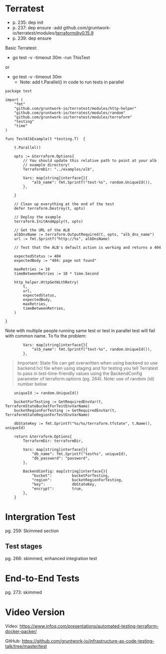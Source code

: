 # Terratest

+ p. 235: dep init
+ p. 237: dep ensure -add github.com/gruntwork-io/terratest/modules/terraform@v0.15.9
+ p. 239: dep ensure

Basic Terratest:
+ go test -v -timeout 30m -run ThisTest

or

+  go test -v -timeout 30m
   + Note: add t.Parallel() in code to run tests in parallel
```
package test

import (
	"fmt"
	"github.com/gruntwork-io/terratest/modules/http-helper"
	"github.com/gruntwork-io/terratest/modules/random"
	"github.com/gruntwork-io/terratest/modules/terraform"
	"testing"
	"time"
)

func TestAlbExample(t *testing.T)  {

	t.Parallel()

	opts := &terraform.Options{
		// You should update this relative path to point at your alb
		// example directory!
		TerraformDir: "../examples/alb",

		Vars: map[string]interface{}{
			"alb_name": fmt.Sprintf("test-%s", random.UniqueId()),
		},

	}

	// Clean up everything at the end of the test
	defer terraform.Destroy(t, opts)

	// Deploy the example
	terraform.InitAndApply(t, opts)

	// Get the URL of the ALB
	albDnsName := terraform.OutputRequired(t, opts, "alb_dns_name")
	url := fmt.Sprintf("http://%s", albDnsName)

	// Test that the ALB's default action is working and returns a 404

	expectedStatus := 404
	expectedBody := "404: page not found"

	maxRetries := 10
	timeBetweenRetries := 10 * time.Second

	http_helper.HttpGetWithRetry(
		t,
		url,
		expectedStatus,
		expectedBody,
		maxRetries,
		timeBetweenRetries,
	)

}
```

Note with multiple people running same test or test in parallel test will fail with common name. To fix the problem:
```
		Vars: map[string]interface{}{
			"alb_name": fmt.Sprintf("test-%s", random.UniqueId()),
		},
```

> Important: State file can get overwritten when using backend so use backend.hcl file when using staging and for testing you tell Terratest to pass in test-time-friendly values using the BackendConfig parameter of terraform.options (pg. 264). Note: use of random (id) number below

```
	uniqueId := random.UniqueId()

	bucketForTesting := GetRequiredEnvVar(t, TerraformStateBucketForTestEnvVarName)
	bucketRegionForTesting := GetRequiredEnvVar(t, TerraformStateRegionForTestEnvVarName)

	dbStateKey := fmt.Sprintf("%s/%s/terraform.tfstate", t.Name(), uniqueId)

	return &terraform.Options{
		TerraformDir: terraformDir,

		Vars: map[string]interface{}{
			"db_name": fmt.Sprintf("test%s", uniqueId),
			"db_password": "password",
		},

		BackendConfig: map[string]interface{}{
			"bucket":         bucketForTesting,
			"region":         bucketRegionForTesting,
			"key":            dbStateKey,
			"encrypt":        true,
		},
	}
```

# Intergration Test

pg. 259: Skimmed section

## Test stages

pg. 266: skimmed, enhanced integration test

# End-to-End Tests

pg. 273: skimmed


# Video Version

Video: https://www.infoq.com/presentations/automated-testing-terraform-docker-packer/

GitHub: https://github.com/gruntwork-io/infrastructure-as-code-testing-talk/tree/master/test

